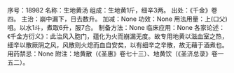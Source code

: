 序号：18982
名称：生地黄汤
组成：生地黄1斤，细辛3两。
出处：《千金》卷四。
主治：崩中漏下，日去数升。
加减：None
功效：None
用法用量：上(口父)咀。以水1斗，煮取6升，服7合。
制备方法：None
临床应用：None
各家论述：《千金方衍义》：此治风入胞门，蕴化为火而崩漏无度。故专用地黄以滋血室之热，细辛以散厥阴之风，风散则火熄而血自安矣，以有细辛之辛散，故无藉于酒煮也。
用药禁忌：None
附注：地黄散（《圣惠》卷七十三）、地黄饮（《圣济总录》卷一五二）。
